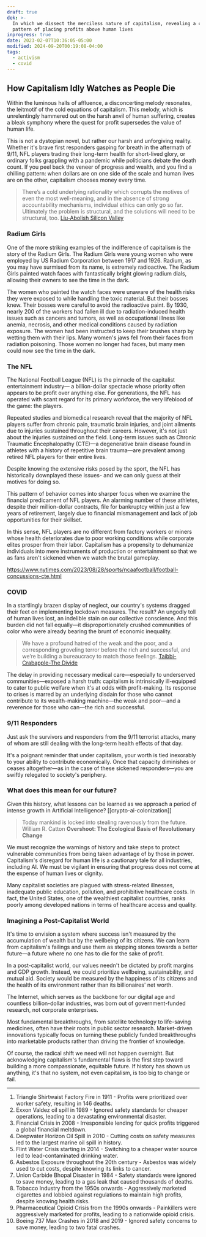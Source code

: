 ```yaml
---
draft: true
dek: >-
  In which we dissect the merciless nature of capitalism, revealing a callous
  pattern of placing profits above human lives
inprogress: true
date: 2023-02-07T10:36:05-05:00
modified: 2024-09-20T00:19:08-04:00
tags:
  - activism
  - covid
---
```


## How Capitalism Idly Watches as People Die

Within the luminous halls of affluence, a disconcerting melody resonates, the leitmotif of the cold equations of capitalism. This melody, which is unrelentingly hammered out on the harsh anvil of human suffering, creates a bleak symphony where the quest for profit supersedes the value of human life.

This is not a dystopian novel, but rather our harsh and unforgiving reality. Whether it's brave first responders gasping for breath in the aftermath of 9/11, NFL players trading their long-term health for short-lived glory, or ordinary folks grappling with a pandemic while politicians debate the death count. If you peel back the veneer of progress and wealth, and you find a chilling pattern: when dollars are on one side of the scale and human lives are on the other, capitalism chooses money every time.

>There’s a cold underlying rationality which corrupts the motives of even the most well-meaning, and in the absence of strong accountability mechanisms, individual ethics can only go so far. Ultimately the problem is structural, and the solutions will need to be structural, too.
>[Liu-Abolish Silicon Valley](Liu-Abolish%20Silicon%20Valley.md)

### Radium Girls

One of the more striking examples of the indifference of capitalism is the story of the Radium Girls. The Radium Girls were young women who were employed by US Radium Corporation between 1917 and 1926. Radium, as you may have surmised from its name, is extremely radioactive. The Radium Girls painted watch faces with fantastically bright glowing radium dials, allowing their owners to see the time in the dark.

The women who painted the watch faces were unaware of the health risks they were exposed to while handling the toxic material. But their bosses knew. Their bosses were careful to avoid the radioactive paint. By 1930, nearly 200 of the workers had fallen ill due to radiation-induced health issues such as cancers and tumors, as well as occupational illness like anemia, necrosis, and other medical conditions caused by radiation exposure. The women had been instructed to keep their brushes sharp by wetting them with their lips. Many women's jaws fell from their faces from radiation poisoning. Those women no longer had faces, but many men could now see the time in the dark.

### The NFL

The National Football League (NFL) is the pinnacle of the capitalist entertainment industry— a billion-dollar spectacle whose priority often appears to be profit over anything else. For generations, the NFL has operated with scant regard for its primary workforce, the very lifeblood of the game: the players.

Repeated studies and biomedical research reveal that the majority of NFL players suffer from chronic pain, traumatic brain injuries, and joint ailments due to injuries sustained throughout their careers. However, it's not just about the injuries sustained on the field. Long-term issues such as Chronic Traumatic Encephalopathy (CTE)—a degenerative brain disease found in athletes with a history of repetitive brain trauma—are prevalent among retired NFL players for their entire lives.

Despite knowing the extensive risks posed by the sport, the NFL has historically downplayed these issues- and we can only guess at their motives for doing so.

This pattern of behavior comes into sharper focus when we examine the financial predicament of NFL players. An alarming number of these athletes, despite their million-dollar contracts, file for bankruptcy within just a few years of retirement, largely due to financial mismanagement and lack of job opportunities for their skillset.

In this sense, NFL players are no different from factory workers or miners whose health deteriorates due to poor working conditions while corporate elites prosper from their labor. Capitalism has a propensity to dehumanize individuals into mere instruments of production or entertainment so that we as fans aren't sickened when we watch the brutal gameplay.

<https://www.nytimes.com/2023/08/28/sports/ncaafootball/football-concussions-cte.html>

### COVID

In a startlingly brazen display of neglect, our country's systems dragged their feet on implementing lockdown measures. The result? An ungodly toll of human lives lost, an indelible stain on our collective conscience. And this burden did not fall equally—it disproportionately crushed communities of color who were already bearing the brunt of economic inequality.

>We have a profound hatred of the weak and the poor, and a corresponding groveling terror before the rich and successful, and we’re building a bureaucracy to match those feelings.
>[Taibbi-Crabapple-The Divide](Taibbi-Crabapple-The%20Divide.md)

The delay in providing necessary medical care—especially to underserved communities—exposed a harsh truth: capitalism is intrinsically ill-equipped to cater to public welfare when it's at odds with profit-making. Its response to crises is marred by an underlying disdain for those who cannot contribute to its wealth-making machine—the weak and poor—and a reverence for those who can—the rich and successful.

### 9/11 Responders

Just ask the survivors and responders from the 9/11 terrorist attacks, many of whom are still dealing with the long-term health effects of that day.

It's a poignant reminder that under capitalism, your worth is tied inexorably to your ability to contribute economically. Once that capacity diminishes or ceases altogether—as in the case of these sickened responders—you are swiftly relegated to society's periphery.

### What does this mean for our future?

Given this history, what lessons can be learned as we approach a period of intense growth in Artificial Intelligence? [[crypto-ai-colonization]]

>Today mankind is locked into stealing ravenously from the future.
>William R. Catton **Overshoot: The Ecological Basis of Revolutionary Change**

We must recognize the warnings of history and take steps to protect vulnerable communities from being taken advantage of by those in power. Capitalism's disregard for human life is a cautionary tale for all industries, including AI. We must be vigilant in ensuring that progress does not come at the expense of human lives or dignity.

Many capitalist societies are plagued with stress-related illnesses, inadequate public education, pollution, and prohibitive healthcare costs. In fact, the United States, one of the wealthiest capitalist countries, ranks poorly among developed nations in terms of healthcare access and quality.

### Imagining a Post-Capitalist World

It's time to envision a system where success isn't measured by the accumulation of wealth but by the wellbeing of its citizens. We can learn from capitalism's failings and use them as stepping stones towards a better future—a future where no one has to die for the sake of profit.

In a post-capitalist world, our values needn't be dictated by profit margins and GDP growth. Instead, we could prioritize wellbeing, sustainability, and mutual aid. Society would be measured by the happiness of its citizens and the health of its environment rather than its billionaires' net worth.

The Internet, which serves as the backbone for our digital age and countless billion-dollar industries, was born out of government-funded research, not corporate enterprises.

Most fundamental breakthroughs, from satellite technology to life-saving medicines, often have their roots in public sector research. Market-driven innovations typically focus on turning these publicly funded breakthroughs into marketable products rather than driving the frontier of knowledge.

Of course, the radical shift we need will not happen overnight. But acknowledging capitalism's fundamental flaws is the first step toward building a more compassionate, equitable future. If history has shown us anything, it's that no system, not even capitalism, is too big to change or fail.

---

1. Triangle Shirtwaist Factory Fire in 1911 - Profits were prioritized over worker safety, resulting in 146 deaths.
2. Exxon Valdez oil spill in 1989 - Ignored safety standards for cheaper operations, leading to a devastating environmental disaster.
3. Financial Crisis in 2008 - Irresponsible lending for quick profits triggered a global financial meltdown.
4. Deepwater Horizon Oil Spill in 2010 - Cutting costs on safety measures led to the largest marine oil spill in history.
5. Flint Water Crisis starting in 2014 - Switching to a cheaper water source led to lead-contaminated drinking water.
6. Asbestos Exposure throughout the 20th century - Asbestos was widely used to cut costs, despite knowing its links to cancer.
7. Union Carbide Bhopal Disaster in 1984 - Safety standards were ignored to save money, leading to a gas leak that caused thousands of deaths.
8. Tobacco Industry from the 1950s onwards - Aggressively marketed cigarettes and lobbied against regulations to maintain high profits, despite knowing health risks.
9. Pharmaceutical Opioid Crisis from the 1990s onwards - Painkillers were aggressively marketed for profits, leading to a nationwide opioid crisis.
10. Boeing 737 Max Crashes in 2018 and 2019 - Ignored safety concerns to save money, leading to two fatal crashes.
